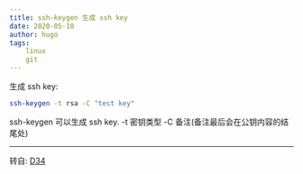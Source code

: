 ```yaml
---
title: ssh-keygen 生成 ssh key
date: 2020-05-10
author: hugo
tags:
    linux
    git
---
```



生成 ssh key:

```bash
ssh-keygen -t rsa -C "test key"
```

ssh-keygen 可以生成 ssh key.
-t 密钥类型
-C 备注(备注最后会在公钥内容的结尾处)

---
转自: [D34](http://www.d34.xyz/)
